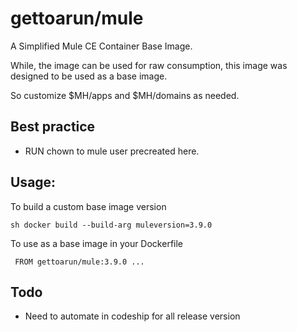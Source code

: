 # gettoarun/mule

A Simplified Mule CE Container Base Image.


While, the image can be used for raw consumption, this image 
was designed to be used as a base image. 

So customize $MH/apps and $MH/domains as needed.


## Best practice 
  - RUN chown to mule user precreated here.

## Usage:

To build a custom base image version

`sh docker build --build-arg muleversion=3.9.0`


To use as a base image in your Dockerfile

` FROM gettoarun/mule:3.9.0
   ...`

## Todo

* Need to automate in codeship for all release version
